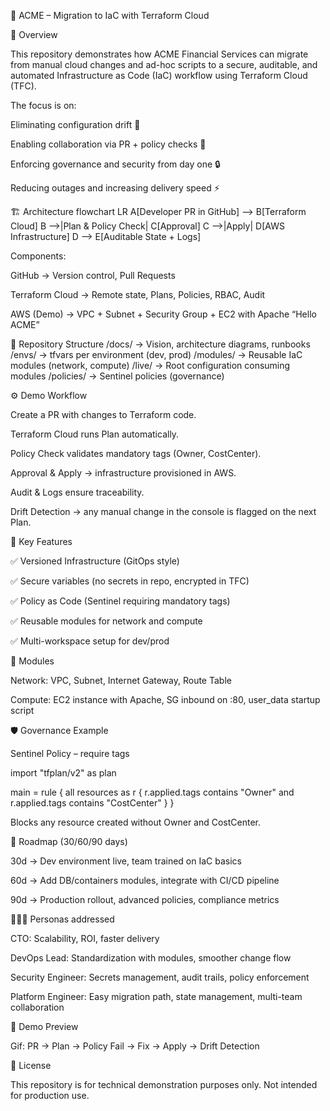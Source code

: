 🚀 ACME – Migration to IaC with Terraform Cloud

📖 Overview

This repository demonstrates how ACME Financial Services can migrate from manual cloud changes and ad-hoc scripts to a secure, auditable, and automated Infrastructure as Code (IaC) workflow using Terraform Cloud (TFC).

The focus is on:

Eliminating configuration drift 🚫

Enabling collaboration via PR + policy checks 🤝

Enforcing governance and security from day one 🔒

Reducing outages and increasing delivery speed ⚡

🏗️ Architecture
flowchart LR
    A[Developer PR in GitHub] --> B[Terraform Cloud]
    B -->|Plan & Policy Check| C[Approval]
    C -->|Apply| D[AWS Infrastructure]
    D --> E[Auditable State + Logs]


Components:

GitHub → Version control, Pull Requests

Terraform Cloud → Remote state, Plans, Policies, RBAC, Audit

AWS (Demo) → VPC + Subnet + Security Group + EC2 with Apache “Hello ACME”

📂 Repository Structure
/docs/              -> Vision, architecture diagrams, runbooks
/envs/              -> tfvars per environment (dev, prod)
/modules/           -> Reusable IaC modules (network, compute)
/live/              -> Root configuration consuming modules
/policies/          -> Sentinel policies (governance)

⚙️ Demo Workflow

Create a PR with changes to Terraform code.

Terraform Cloud runs Plan automatically.

Policy Check validates mandatory tags (Owner, CostCenter).

Approval & Apply → infrastructure provisioned in AWS.

Audit & Logs ensure traceability.

Drift Detection → any manual change in the console is flagged on the next Plan.

🔑 Key Features

✅ Versioned Infrastructure (GitOps style)

✅ Secure variables (no secrets in repo, encrypted in TFC)

✅ Policy as Code (Sentinel requiring mandatory tags)

✅ Reusable modules for network and compute

✅ Multi-workspace setup for dev/prod

🧩 Modules

Network: VPC, Subnet, Internet Gateway, Route Table

Compute: EC2 instance with Apache, SG inbound on :80, user_data startup script

🛡️ Governance Example

Sentinel Policy – require tags

import "tfplan/v2" as plan

main = rule {
  all resources as r {
    r.applied.tags contains "Owner" and r.applied.tags contains "CostCenter"
  }
}


Blocks any resource created without Owner and CostCenter.

🚦 Roadmap (30/60/90 days)

30d → Dev environment live, team trained on IaC basics

60d → Add DB/containers modules, integrate with CI/CD pipeline

90d → Production rollout, advanced policies, compliance metrics

🧑‍🤝‍🧑 Personas addressed

CTO: Scalability, ROI, faster delivery

DevOps Lead: Standardization with modules, smoother change flow

Security Engineer: Secrets management, audit trails, policy enforcement

Platform Engineer: Easy migration path, state management, multi-team collaboration

📸 Demo Preview


Gif: PR → Plan → Policy Fail → Fix → Apply → Drift Detection

📜 License

This repository is for technical demonstration purposes only.
Not intended for production use.
